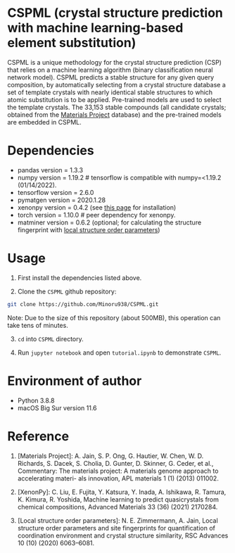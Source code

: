 # CSPML (crystal structure prediction with machine learning-based element substitution)
 
CSPML is a unique methodology for the crystal structure prediction (CSP) that relies on a machine learning algorithm (binary classification neural network model). CSPML predicts a stable structure
for any given query composition, by automatically selecting from a crystal structure database a set of template crystals with nearly identical stable structures to which atomic substitution is to
be applied. Pre-trained models are used to select the template crystals. The 33,153 stable compounds (all candidate crystals; obtained from the [Materials Project](https://materialsproject.org) database) and the pre-trained models are embedded in CSPML.
 
# Dependencies
 
* pandas version =  1.3.3
* numpy version = 1.19.2 # tensorflow is compatible with numpy=<1.19.2 (01/14/2022).
* tensorflow version = 2.6.0
* pymatgen version = 2020.1.28
* xenonpy version = 0.4.2 (see [this page](https://xenonpy.readthedocs.io/en/latest/installation.html) for installation)
* torch version = 1.10.0 # peer dependency for xenonpy.
* matminer version = 0.6.2 (optional; for calculating the structure fingerprint with [local structure order parameters](https://pubs.rsc.org/en/content/articlelanding/2020/ra/c9ra07755c))
 
# Usage
 
1. First install the dependencies listed above.

2. Clone the `CSPML` github repository:
```bash
git clone https://github.com/Minoru938/CSPML.git
```

Note: Due to the size of this repository (about 500MB), this operation can take tens of minutes.

3. `cd` into `CSPML` directory.

4. Run `jupyter notebook` and open `tutorial.ipynb` to demonstrate `CSPML`.


# Environment of author
* Python 3.8.8
* macOS Big Sur version 11.6

# Reference

1. [Materials Project]: A. Jain, S. P. Ong, G. Hautier, W. Chen, W. D. Richards, S. Dacek, S. Cholia, D. Gunter, D. Skinner, G. Ceder, et al., Commentary: The materials project:
A materials genome approach to accelerating materi- als innovation, APL materials 1 (1) (2013) 011002.

2. [XenonPy]: C. Liu, E. Fujita, Y. Katsura, Y. Inada, A. Ishikawa, R. Tamura, K. Kimura, R. Yoshida, Machine learning to predict quasicrystals from chemical compositions,
Advanced Materials 33 (36) (2021) 2170284.

3. [Local structure order parameters]: N. E. Zimmermann, A. Jain, Local structure order parameters and site fingerprints for quantification of coordination environment and
crystal structure similarity, RSC Advances 10 (10) (2020) 6063–6081.


 


 

